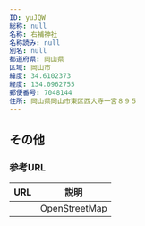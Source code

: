 ```yaml
---
ID: yuJQW
総称: null
名称: 右補神社
名称読み: null
別名: null
都道府県: 岡山県
区域: 岡山市
緯度: 34.6102373
経度: 134.0962755
郵便番号: 7048144
住所: 岡山県岡山市東区西大寺一宮８９５
---
```


## その他

### 参考URL

| URL | 説明          |
| --- | ------------- |
|     | OpenStreetMap |
